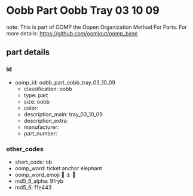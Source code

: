 # Oobb Part Oobb Tray 03 10 09  

note: This is part of OOMP the Oopen Organization Method For Parts. For more details: https://github.com/oomlout/oomp_base

##  part details





### id
* oomp_id: oobb_part_oobb_tray_03_10_09
  * classification: oobb
  * type: part
  * size: oobb
  * color: 
  * description_main: tray_03_10_09
  * description_extra: 
  * manufacturer: 
  * part_number: 

### other_codes
* short_code: ob
* oomp_word: ticket anchor elephant
* oomp_word_emoji :ticket: :anchor: :elephant:
* md5_6_alpha: 9fryb
* md5_6: f1e443